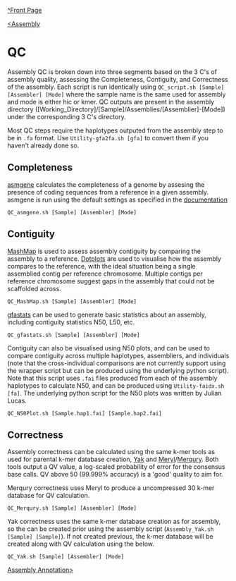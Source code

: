 [^Front Page](..)

[<Assembly](Assembly.md)

# QC

Assembly QC is broken down into three segments based on the 3 C's of assembly quality, assessing the Completeness, Contiguity, and Correctness of the assembly. Each script is run identically using `QC_script.sh [Sample] [Assembler] [Mode]` where the sample name is the same used for assembly and mode is either hic or kmer. QC outputs are present in the assembly directory ([Working_Directory]/[Sample]/Assemblies/[Assemblier]-[Mode]) under the corresponding 3 C's directory.

Most QC steps require the haplotypes outputed from the assembly step to be in `.fa` format. Use `Utility-gfa2fa.sh [gfa]` to convert them if you haven't already done so. 

## Completeness

[asmgene](https://github.com/lh3/minimap2) calculates the completeness of a genome by assesing the presence of coding sequences from a reference in a given assembly. asmgene is run using the default settings as specified in the [documentation](https://lh3.github.io/2020/12/25/evaluating-assembly-quality-with-asmgene)

`QC_asmgene.sh [Sample] [Assembler] [Mode]`

## Contiguity

[MashMap](https://github.com/marbl/MashMap) is used to assess assembly contiguity by comparing the assembly to a reference. [Dotplots](https://github.com/marbl/MashMap?tab=readme-ov-file#visualize) are used to visualise how the assembly compares to the reference, with the ideal situation being a single assemblied contig per reference chromosome. Multiple contigs per reference chromosome suggest gaps in the assembly that could not be scaffolded across.

`QC_MashMap.sh [Sample] [Assembler] [Mode]`

[gfastats](https://github.com/vgl-hub/gfastats) can be used to generate basic statistics about an assembly, including contiguity statistics N50, L50, etc. 

`QC_gfastats.sh [Sample] [Assembler] [Mode]`

Contiguity can also be visualised using N50 plots, and can be used to compare contiguity across multiple haplotypes, assembliers, and individuals (note that the cross-individual comparisons are not currently support using the wrapper script but can be produced using the underlying python script). Note that this script uses `.fai` files produced from each of the assembly haplotypes to calculate N50, and can be produced using `Utility-faidx.sh [fa]`. The underlying python script for the N50 plots was written by Julian Lucas.

`QC_N50Plot.sh [Sample.hap1.fai] [Sample.hap2.fai]`

## Correctness

Assembly correctness can be calculated using the same k-mer tools as used for parental k-mer database creation, [Yak](https://github.com/lh3/yak) and [Meryl](https://github.com/marbl/meryl)/[Merqury](https://github.com/marbl/merqury). Both tools output a QV value, a log-scaled probability of error for the consensus base calls. QV above 50 (99.999% accuracy) is a 'good' quality to aim for. 

Merqury correctness uses Meryl to produce a uncompressed 30 k-mer database for QV calculation. 

`QC_Merqury.sh [Sample] [Assembler] [Mode]`

Yak correctness uses the same k-mer database creation as for assembly, so the can be created prior using the assembly script (`Assembly_Yak.sh [Sample] [Sample]`). If not created previous, the k-mer database will be created along with QV calculation using the below.

`QC_Yak.sh [Sample] [Assembler] [Mode]`

[Assembly Annotation>](Annotation.md)
